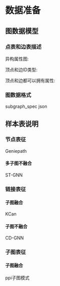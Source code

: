 # 数据准备

## 图数据模型
### 点表和边表描述
异构属性图:

顶点和边ID类型:

顶点和边都可以拥有属性:

### 图数据格式
subgraph_spec json

## 样本表说明

### 节点表征
Geniepath
#### 多子图不融合
ST-GNN

### 链接表征
#### 子图融合
KCan
#### 子图不融合
CD-GNN

### 子图表征
#### 子图融合
ppi子图模式